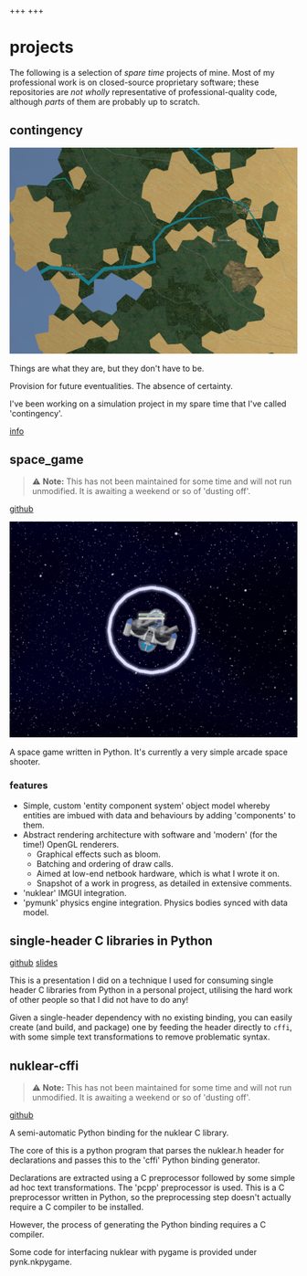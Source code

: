 +++
+++

# projects

The following is a selection of _spare time_ projects of mine. Most of my professional
work is on closed-source proprietary software; these repositories are _not wholly_
representative of professional-quality code, although _parts_ of them are probably
up to scratch.

## contingency

![contingency image](./screen3.jpg)

Things are what they are, but they don't have to be.

Provision for future eventualities. The absence of certainty.

I've been working on a simulation project in my spare time that I've called 'contingency'.

[info](../posts/20230915-contingency)

## space_game

> ⚠️ **Note:** This has not been maintained for some time and
> will not run unmodified. It is awaiting a weekend or so of 'dusting off'.

[github](https://github.com/nathanrw/space_game)

![space_game](space_game.gif)

A space game written in Python. It's currently a very simple arcade space shooter.

### features

- Simple, custom 'entity component system' object model whereby entities are imbued
  with data and behaviours by adding 'components' to them.
- Abstract rendering architecture with software and 'modern' (for the time!) OpenGL renderers.
  - Graphical effects such as bloom.
  - Batching and ordering of draw calls.
  - Aimed at low-end netbook hardware, which is what I wrote it on.
  - Snapshot of a work in progress, as detailed in extensive comments.
- 'nuklear' IMGUI integration.
- 'pymunk' physics engine integration. Physics bodies synced with data model.

## single-header C libraries in Python

[github](https://github.com/nathanrw/single-header-c-libs-in-python) [slides](https://www.nathanrw.dev/single-header-c-libs-in-python/#/)

This is a presentation I did on a technique I used for consuming single header C libraries from Python in a personal project, utilising the hard work of other people so that I did not have to do any!

Given a single-header dependency with no existing binding, you can easily create (and build, and package) one by feeding the header directly to `cffi`, with some simple text transformations to remove problematic syntax.

## nuklear-cffi

> ⚠️ **Note:** This has not been maintained for some time and
> will not run unmodified. It is awaiting a weekend or so of 'dusting off'.

[github](https://github.com/nathanrw/nuklear-cffi)

A semi-automatic Python binding for the nuklear C library.

The core of this is a python program that parses the nuklear.h header for declarations and passes this to the 'cffi' Python binding generator.

Declarations are extracted using a C preprocessor followed by some simple ad hoc text transformations. The 'pcpp' preprocessor is used. This is a C preprocessor written in Python, so the preprocessing step doesn't actually require a C compiler to be installed.

However, the process of generating the Python binding requires a C compiler.

Some code for interfacing nuklear with pygame is provided under pynk.nkpygame.